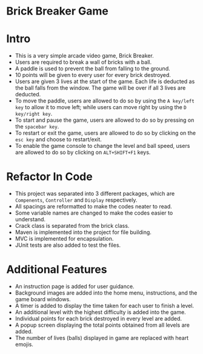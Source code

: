 # Brick Breaker Game
# Intro
- This is a very simple arcade video game, Brick Breaker.
- Users are required to break a wall of bricks with a ball.
- A paddle is used to prevent the ball from falling to the ground.
- 10 points will be given to every user for every brick destroyed.
- Users are given 3 lives at the start of the game. Each life is deducted as the ball falls from the window. The game will be over if all 3 lives are deducted.
- To move the paddle, users are allowed to do so by using the `A key/left key` to allow it to move left; while users can move right by using the `D key/right key`.
- To start and pause the game, users are allowed to do so by pressing on the `spacebar key`.
- To restart or exit the game, users are allowed to do so by clicking on the `esc key` and choose to restart/exit.
- To enable the game console to change the level and ball speed, users are allowed to do so by clicking on `ALT+SHIFT+F1` keys.

# Refactor In Code
- This project was separated into 3 different packages, which are `Compenents`, `Controller` and `Display` respectively.
- All spacings are reformatted to make the codes neater to read.
- Some variable names are changed to make the codes easier to understand.
- Crack class is separated from the brick class.
- Maven is implemented into the project for file building.
- MVC is implemented for encapsulation.
- JUnit tests are also added to test the files.

# Additional Features
- An instruction page is added for user guidance.
- Background images are added into the home menu, instructions, and the game board windows.
- A timer is added to display the time taken for each user to finish a level.
- An additional level with the highest difficulty is added into the game.
- Individual points for each brick destroyed in every level are added.
- A popup screen displaying the total points obtained from all levels are added.
- The number of lives (balls) displayed in game are replaced with heart emojis.